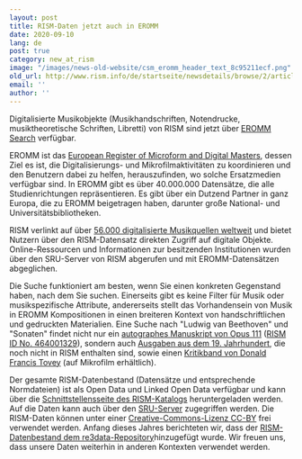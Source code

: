 ```yaml
---
layout: post
title: RISM-Daten jetzt auch in EROMM
date: 2020-09-10
lang: de
post: true
category: new_at_rism
image: "/images/news-old-website/csm_eromm_header_text_8c95211ecf.png"
old_url: http://www.rism.info/de/startseite/newsdetails/browse/2/article/64/rism-data-in-now-eromm.html
email: ''
author: ''
---
```


Digitalisierte Musikobjekte (Musikhandschriften, Notendrucke, musiktheoretische Schriften, Libretti) von RISM sind jetzt über [EROMM Search](https://www.eromm.org/use_eromm-eromm_search) verfügbar.

EROMM ist das [European Register of Microform and Digital Masters](https://www.eromm.org), dessen Ziel es ist, die Digitalisierungs- und Mikrofilmaktivitäten zu koordinieren und den Benutzern dabei zu helfen, herauszufinden, wo solche Ersatzmedien verfügbar sind. In EROMM gibt es über 40.000.000 Datensätze, die alle Studienrichtungen repräsentieren. Es gibt über ein Dutzend Partner in ganz Europa, die zu EROMM beigetragen haben, darunter große National- und Universitätsbibliotheken.

RISM verlinkt auf über [56.000 digitalisierte Musikquellen weltweit](https://opac.rism.info/search?View=rism&q=*) und bietet Nutzern über den RISM-Datensatz direkten Zugriff auf digitale Objekte. Online-Ressourcen und Informationen zur besitzenden Institutionen wurden über den SRU-Server von RISM abgerufen und mit EROMM-Datensätzen abgeglichen.

Die Suche funktioniert am besten, wenn Sie einen konkreten Gegenstand haben, nach dem Sie suchen. Einerseits gibt es keine Filter für Musik oder musikspezifische Attribute, andererseits stellt das Vorhandensein von Musik in EROMM Kompositionen in einen breiteren Kontext von handschriftlichen und gedruckten Materialien. Eine Suche nach "Ludwig van Beethoven" und "Sonaten" findet nicht nur ein [autographes Manuskript von Opus 111](https://gso.gbv.de/DB=2.8/PPNSET?PPN=549953507) ([RISM ID No. 464001329](https://opac.rism.info/search?id=464001329&View=rism)), sondern auch [Ausgaben aus dem 19. Jahrhundert](https://gso.gbv.de/DB=2.8/PPNSET?PPN=548922411), die noch nicht in RISM enthalten sind, sowie einen [Kritikband von Donald Francis Tovey](https://gso.gbv.de/DB=2.8/PPNSET?PPN=480411867) (auf Mikrofilm erhältlich).

Der gesamte RISM-Datenbestand (Datensätze und entsprechende Normdateien) ist als Open Data und Linked Open Data verfügbar und kann über die [Schnittstellensseite des RISM-Katalogs](https://opac.rism.info/de/hauptmenu/kachelmenu/schnittstellen) heruntergeladen werden. Auf die Daten kann auch über den [SRU-Server](https://github.com/rism-ch/muscat/wiki/SRU) zugegriffen werden. Die RISM-Daten können unter einer [Creative-Commons-Lizenz CC-BY](http://creativecommons.org/licenses/by/3.0/) frei verwendet werden. Anfang dieses Jahres berichteten wir, dass der [RISM-Datenbestand dem re3data-Repository](/self_representation/2020/04/06/rism-in-re3data.html)hinzugefügt wurde. Wir freuen uns, dass unsere Daten weiterhin in anderen Kontexten verwendet werden.

&nbsp;

